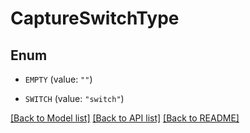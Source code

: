 # CaptureSwitchType

## Enum


* `EMPTY` (value: `""`)

* `SWITCH` (value: `"switch"`)


[[Back to Model list]](../README.md#documentation-for-models) [[Back to API list]](../README.md#documentation-for-api-endpoints) [[Back to README]](../README.md)


